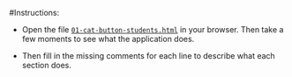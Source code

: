 #Instructions:

* Open the file [`01-cat-button-students.html`](01-cat-button-students.html) in your browser. Then take a few moments to see what the application does.

* Then fill in the missing comments for each line to describe what each section does.